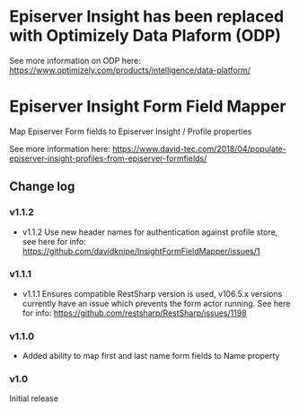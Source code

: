 # Episerver Insight has been replaced with Optimizely Data Plaform (ODP)

See more information on ODP here: https://www.optimizely.com/products/intelligence/data-platform/

# Episerver Insight Form Field Mapper
Map Episerver Form fields to Episerver Insight / Profile properties

See more information here: https://www.david-tec.com/2018/04/populate-episerver-insight-profiles-from-episerver-formfields/

## Change log

### v1.1.2

- v1.1.2 Use new header names for authentication against profile store, see here for info: https://github.com/davidknipe/InsightFormFieldMapper/issues/1

### v1.1.1

- v1.1.1 Ensures compatible RestSharp version is used, v106.5.x versions currently have an issue which prevents the form actor running. See here for info: https://github.com/restsharp/RestSharp/issues/1198

### v1.1.0

- Added ability to map first and last name form fields to Name property

### v1.0

Initial release
